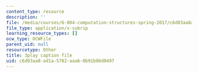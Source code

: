 ```yaml
---
content_type: resource
description: ''
file: /media/courses/6-004-computation-structures-spring-2017/c6d03aa8ad1a5782aaa60b91b86d0497_P_YdbHBRzC4.vtt
file_type: application/x-subrip
learning_resource_types: []
ocw_type: OCWFile
parent_uid: null
resourcetype: Other
title: 3play caption file
uid: c6d03aa8-ad1a-5782-aaa6-0b91b86d0497
---
```

